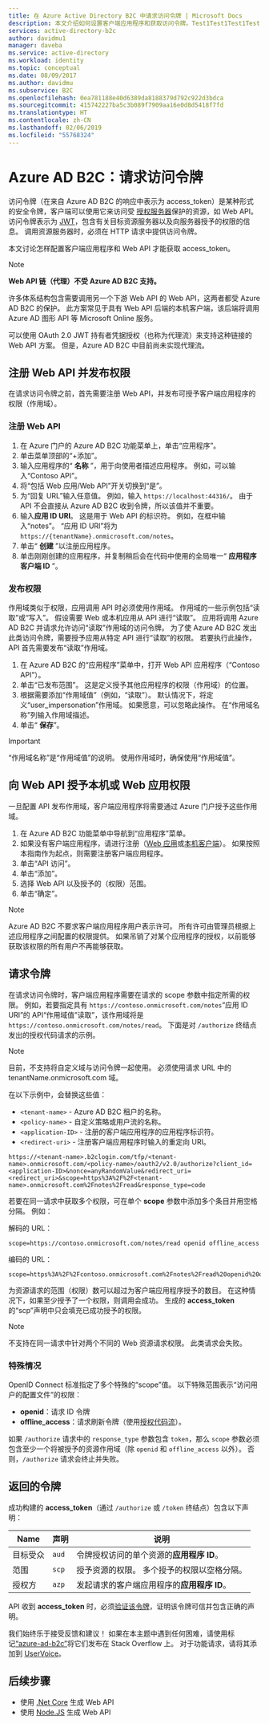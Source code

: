 ```yaml
---
title: 在 Azure Active Directory B2C 中请求访问令牌 | Microsoft Docs
description: 本文介绍如何设置客户端应用程序和获取访问令牌。Test1Test1Test1Test1Test1Test1Test1Test1Test1Test1
services: active-directory-b2c
author: davidmu1
manager: daveba
ms.service: active-directory
ms.workload: identity
ms.topic: conceptual
ms.date: 08/09/2017
ms.author: davidmu
ms.subservice: B2C
ms.openlocfilehash: 0ea781188e40d6389da8188379d792c922d3bdca
ms.sourcegitcommit: 415742227ba5c3b089f7909aa16e0d8d5418f7fd
ms.translationtype: HT
ms.contentlocale: zh-CN
ms.lasthandoff: 02/06/2019
ms.locfileid: "55768324"
---
```

# <a name="azure-ad-b2c-requesting-access-tokens"></a>Azure AD B2C：请求访问令牌

访问令牌（在来自 Azure AD B2C 的响应中表示为 access\_token）是某种形式的安全令牌，客户端可以使用它来访问受 [授权服务器](active-directory-b2c-reference-protocols.md)保护的资源，如 Web API。 访问令牌表示为 [JWT](active-directory-b2c-reference-tokens.md)，包含有关目标资源服务器以及向服务器授予的权限的信息。 调用资源服务器时，必须在 HTTP 请求中提供访问令牌。

本文讨论怎样配置客户端应用程序和 Web API 才能获取 access\_token。

> [!NOTE]
> **Web API 链（代理）不受 Azure AD B2C 支持。**
>
> 许多体系结构包含需要调用另一个下游 Web API 的 Web API，这两者都受 Azure AD B2C 的保护。 此方案常见于具有 Web API 后端的本机客户端，该后端将调用 Azure AD 图形 API 等 Microsoft Online 服务。
>
> 可以使用 OAuth 2.0 JWT 持有者凭据授权（也称为代理流）来支持这种链接的 Web API 方案。 但是，Azure AD B2C 中目前尚未实现代理流。

## <a name="register-a-web-api-and-publish-permissions"></a>注册 Web API 并发布权限

在请求访问令牌之前，首先需要注册 Web API，并发布可授予客户端应用程序的权限（作用域）。

### <a name="register-a-web-api"></a>注册 Web API

1. 在 Azure 门户的 Azure AD B2C 功能菜单上，单击“应用程序”。
2. 单击菜单顶部的“+添加”。
3. 输入应用程序的“ **名称** ”，用于向使用者描述应用程序。 例如，可以输入“Contoso API”。
4. 将“包括 Web 应用/Web API”开关切换到“是”。
5. 为“回复 URL”输入任意值。 例如，输入 `https://localhost:44316/`。 由于 API 不会直接从 Azure AD B2C 收到令牌，所以该值并不重要。
6. 输入**应用 ID URI**。 这是用于 Web API 的标识符。 例如，在框中输入“notes”。 “应用 ID URI”将为 `https://{tenantName}.onmicrosoft.com/notes`。
7. 单击“ **创建** ”以注册应用程序。
8. 单击刚刚创建的应用程序，并复制稍后会在代码中使用的全局唯一“ **应用程序客户端 ID** ”。

### <a name="publishing-permissions"></a>发布权限

作用域类似于权限，应用调用 API 时必须使用作用域。 作用域的一些示例包括“读取”或“写入”。 假设需要 Web 或本机应用从 API 进行“读取”。 应用将调用 Azure AD B2C 并请求允许访问“读取”作用域的访问令牌。 为了使 Azure AD B2C 发出此类访问令牌，需要授予应用从特定 API 进行“读取”的权限。 若要执行此操作，API 首先需要发布“读取”作用域。

1. 在 Azure AD B2C 的“应用程序”菜单中，打开 Web API 应用程序（“Contoso API”）。
2. 单击“已发布范围”。 这是定义授予其他应用程序的权限（作用域）的位置。
3. 根据需要添加“作用域值”（例如，“读取”）。 默认情况下，将定义“user_impersonation”作用域。 如果愿意，可以忽略此操作。 在“作用域名称”列输入作用域描述。
4. 单击“ **保存**”。

> [!IMPORTANT]
> “作用域名称”是“作用域值”的说明。 使用作用域时，确保使用“作用域值”。

## <a name="grant-a-native-or-web-app-permissions-to-a-web-api"></a>向 Web API 授予本机或 Web 应用权限

一旦配置 API 发布作用域，客户端应用程序将需要通过 Azure 门户授予这些作用域。

1. 在 Azure AD B2C 功能菜单中导航到“应用程序”菜单。
2. 如果没有客户端应用程序，请进行注册（[Web 应用](active-directory-b2c-app-registration.md)或[本机客户端](active-directory-b2c-app-registration.md)）。 如果按照本指南作为起点，则需要注册客户端应用程序。
3. 单击“API 访问”。
4. 单击“添加”。
5. 选择 Web API 以及授予的（权限）范围。
6. 单击“确定”。

> [!NOTE]
> Azure AD B2C 不要求客户端应用程序用户表示许可。 所有许可由管理员根据上述应用程序之间配置的权限提供。 如果吊销了对某个应用程序的授权，以前能够获取该权限的所有用户不再能够获取。

## <a name="requesting-a-token"></a>请求令牌

在请求访问令牌时，客户端应用程序需要在请求的 scope 参数中指定所需的权限。 例如，若要指定具有 `https://contoso.onmicrosoft.com/notes`“应用 ID URI”的 API“作用域值”读取”，该作用域将是 `https://contoso.onmicrosoft.com/notes/read`。 下面是对 `/authorize` 终结点发出的授权代码请求的示例。

> [!NOTE]
> 目前，不支持将自定义域与访问令牌一起使用。 必须使用请求 URL 中的 tenantName.onmicrosoft.com 域。

在以下示例中，会替换这些值：

- `<tenant-name>` - Azure AD B2C 租户的名称。
- `<policy-name>` - 自定义策略或用户流的名称。
- `<application-ID>` - 注册的客户端应用程序的应用程序标识符。
- `<redirect-uri>` - 注册客户端应用程序时输入的重定向 URI。

```
https://<tenant-name>.b2clogin.com/tfp/<tenant-name>.onmicrosoft.com/<policy-name>/oauth2/v2.0/authorize?client_id=<application-ID>&nonce=anyRandomValue&redirect_uri=<redirect_uri>&scope=https%3A%2F%2F<tenant-name>.onmicrosoft.com%2Fnotes%2Fread&response_type=code 
```

若要在同一请求中获取多个权限，可在单个 **scope** 参数中添加多个条目并用空格分隔。 例如：

解码的 URL：

```
scope=https://contoso.onmicrosoft.com/notes/read openid offline_access
```

编码的 URL：

```
scope=https%3A%2F%2Fcontoso.onmicrosoft.com%2Fnotes%2Fread%20openid%20offline_access
```

为资源请求的范围（权限）数可以超过为客户端应用程序授予的数目。 在这种情况下，如果至少授予了一个权限，则调用会成功。 生成的 **access\_token** 的“scp”声明中只会填充已成功授予的权限。

> [!NOTE] 
> 不支持在同一请求中针对两个不同的 Web 资源请求权限。 此类请求会失败。

### <a name="special-cases"></a>特殊情况

OpenID Connect 标准指定了多个特殊的“scope”值。 以下特殊范围表示“访问用户的配置文件”的权限：

* **openid**：请求 ID 令牌
* **offline\_access**：请求刷新令牌（使用[授权代码流](active-directory-b2c-reference-oauth-code.md)）。

如果 `/authorize` 请求中的 `response_type` 参数包含 `token`，那么 `scope` 参数必须包含至少一个将被授予的资源作用域（除 `openid` 和 `offline_access` 以外）。 否则，`/authorize` 请求会终止并失败。

## <a name="the-returned-token"></a>返回的令牌

成功构建的 **access\_token**（通过 `/authorize` 或 `/token` 终结点）包含以下声明：

| Name | 声明 | 说明 |
| --- | --- | --- |
|目标受众 |`aud` |令牌授权访问的单个资源的**应用程序 ID**。 |
|范围 |`scp` |授予资源的权限。 多个授予的权限以空格分隔。 |
|授权方 |`azp` |发起请求的客户端应用程序的**应用程序 ID**。 |

API 收到 **access\_token** 时，必须[验证该令牌](active-directory-b2c-reference-tokens.md)，证明该令牌可信并包含正确的声明。

我们始终乐于接受反馈和建议！ 如果在本主题中遇到任何困难，请使用标记[“azure-ad-b2c”](https://stackoverflow.com/questions/tagged/azure-ad-b2c)将它们发布在 Stack Overflow 上。 对于功能请求，请将其添加到 [UserVoice](https://feedback.azure.com/forums/169401-azure-active-directory/category/160596-b2c)。

## <a name="next-steps"></a>后续步骤

* 使用 [.Net Core](https://github.com/Azure-Samples/active-directory-b2c-dotnetcore-webapi) 生成 Web API
* 使用 [Node.JS](https://github.com/Azure-Samples/active-directory-b2c-javascript-nodejs-webapi) 生成 Web API
